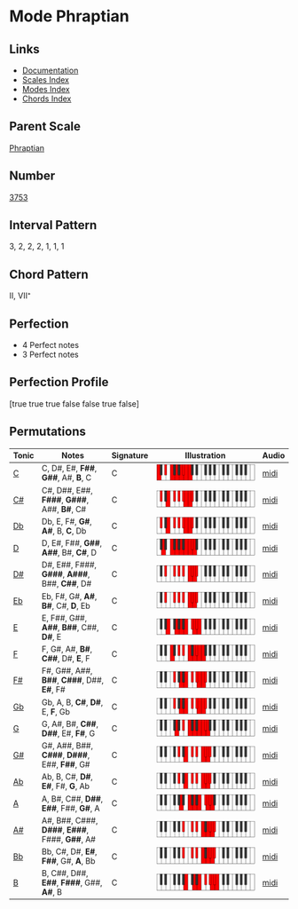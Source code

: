 # Mode Phraptian

## Links

- [Documentation](index.md)
- [Scales Index](Scales.md)
- [Modes Index](Modes.md)
- [Chords Index](Chords.md)

## Parent Scale

[Phraptian](ScalePhraptian.md)

## Number

[3753](https://ianring.com/musictheory/scales/3753)

## Interval Pattern

3, 2, 2, 2, 1, 1, 1

## Chord Pattern

II, VII⁺

## Perfection

- 4 Perfect notes
- 3 Perfect notes

## Perfection Profile

[true true true false false true false]

## Permutations

| Tonic | Notes | Signature | Illustration | Audio |
|-------|-------|-----------|--------------|-------|
| [C](ModeCNaturalPhraptian.md) | C, D#, E#, **F##**, **G##**, A#, **B**, C | C | ![CNaturalPhraptian](ModeCNaturalPhraptian.png) | [midi](https://github.com/edipermadi/music/blob/main/docs/ModeCNaturalPhraptian.mid?raw=true) |
| [C#](ModeCSharpPhraptian.md) | C#, D##, E##, **F###**, **G###**, A##, **B#**, C# | C | ![CSharpPhraptian](ModeCSharpPhraptian.png) | [midi](https://github.com/edipermadi/music/blob/main/docs/ModeCSharpPhraptian.mid?raw=true) |
| [Db](ModeDFlatPhraptian.md) | Db, E, F#, **G#**, **A#**, B, **C**, Db | C | ![DFlatPhraptian](ModeDFlatPhraptian.png) | [midi](https://github.com/edipermadi/music/blob/main/docs/ModeDFlatPhraptian.mid?raw=true) |
| [D](ModeDNaturalPhraptian.md) | D, E#, F##, **G##**, **A##**, B#, **C#**, D | C | ![DNaturalPhraptian](ModeDNaturalPhraptian.png) | [midi](https://github.com/edipermadi/music/blob/main/docs/ModeDNaturalPhraptian.mid?raw=true) |
| [D#](ModeDSharpPhraptian.md) | D#, E##, F###, **G###**, **A###**, B##, **C##**, D# | C | ![DSharpPhraptian](ModeDSharpPhraptian.png) | [midi](https://github.com/edipermadi/music/blob/main/docs/ModeDSharpPhraptian.mid?raw=true) |
| [Eb](ModeEFlatPhraptian.md) | Eb, F#, G#, **A#**, **B#**, C#, **D**, Eb | C | ![EFlatPhraptian](ModeEFlatPhraptian.png) | [midi](https://github.com/edipermadi/music/blob/main/docs/ModeEFlatPhraptian.mid?raw=true) |
| [E](ModeENaturalPhraptian.md) | E, F##, G##, **A##**, **B##**, C##, **D#**, E | C | ![ENaturalPhraptian](ModeENaturalPhraptian.png) | [midi](https://github.com/edipermadi/music/blob/main/docs/ModeENaturalPhraptian.mid?raw=true) |
| [F](ModeFNaturalPhraptian.md) | F, G#, A#, **B#**, **C##**, D#, **E**, F | C | ![FNaturalPhraptian](ModeFNaturalPhraptian.png) | [midi](https://github.com/edipermadi/music/blob/main/docs/ModeFNaturalPhraptian.mid?raw=true) |
| [F#](ModeFSharpPhraptian.md) | F#, G##, A##, **B##**, **C###**, D##, **E#**, F# | C | ![FSharpPhraptian](ModeFSharpPhraptian.png) | [midi](https://github.com/edipermadi/music/blob/main/docs/ModeFSharpPhraptian.mid?raw=true) |
| [Gb](ModeGFlatPhraptian.md) | Gb, A, B, **C#**, **D#**, E, **F**, Gb | C | ![GFlatPhraptian](ModeGFlatPhraptian.png) | [midi](https://github.com/edipermadi/music/blob/main/docs/ModeGFlatPhraptian.mid?raw=true) |
| [G](ModeGNaturalPhraptian.md) | G, A#, B#, **C##**, **D##**, E#, **F#**, G | C | ![GNaturalPhraptian](ModeGNaturalPhraptian.png) | [midi](https://github.com/edipermadi/music/blob/main/docs/ModeGNaturalPhraptian.mid?raw=true) |
| [G#](ModeGSharpPhraptian.md) | G#, A##, B##, **C###**, **D###**, E##, **F##**, G# | C | ![GSharpPhraptian](ModeGSharpPhraptian.png) | [midi](https://github.com/edipermadi/music/blob/main/docs/ModeGSharpPhraptian.mid?raw=true) |
| [Ab](ModeAFlatPhraptian.md) | Ab, B, C#, **D#**, **E#**, F#, **G**, Ab | C | ![AFlatPhraptian](ModeAFlatPhraptian.png) | [midi](https://github.com/edipermadi/music/blob/main/docs/ModeAFlatPhraptian.mid?raw=true) |
| [A](ModeANaturalPhraptian.md) | A, B#, C##, **D##**, **E##**, F##, **G#**, A | C | ![ANaturalPhraptian](ModeANaturalPhraptian.png) | [midi](https://github.com/edipermadi/music/blob/main/docs/ModeANaturalPhraptian.mid?raw=true) |
| [A#](ModeASharpPhraptian.md) | A#, B##, C###, **D###**, **E###**, F###, **G##**, A# | C | ![ASharpPhraptian](ModeASharpPhraptian.png) | [midi](https://github.com/edipermadi/music/blob/main/docs/ModeASharpPhraptian.mid?raw=true) |
| [Bb](ModeBFlatPhraptian.md) | Bb, C#, D#, **E#**, **F##**, G#, **A**, Bb | C | ![BFlatPhraptian](ModeBFlatPhraptian.png) | [midi](https://github.com/edipermadi/music/blob/main/docs/ModeBFlatPhraptian.mid?raw=true) |
| [B](ModeBNaturalPhraptian.md) | B, C##, D##, **E##**, **F###**, G##, **A#**, B | C | ![BNaturalPhraptian](ModeBNaturalPhraptian.png) | [midi](https://github.com/edipermadi/music/blob/main/docs/ModeBNaturalPhraptian.mid?raw=true) |
